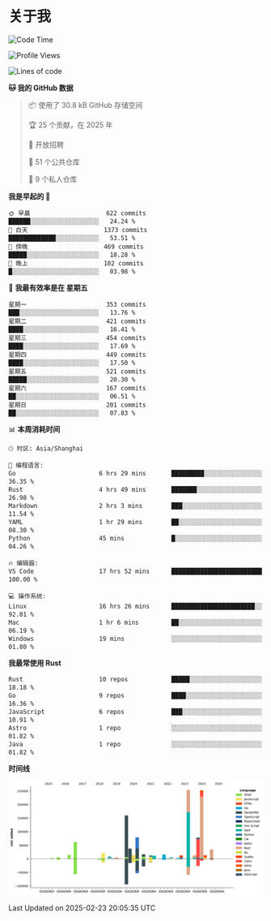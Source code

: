 # 关于我

<!--START_SECTION:waka-->
![Code Time](http://img.shields.io/badge/Code%20Time-3%2C488%20hrs%2016%20mins-blue)

![Profile Views](http://img.shields.io/badge/%E4%B8%AA%E4%BA%BA%E8%B5%84%E6%96%99%E8%A7%82%E7%9C%8B%E6%AC%A1%E6%95%B0-0-blue)

![Lines of code](https://img.shields.io/badge/%E4%BB%8E%E3%80%8CHello%20World%E3%80%8D%E8%B5%B7%E6%88%91%E5%B7%B2%E7%BB%8F%E5%86%99%E4%BA%86-1.1%20million%20%E8%A1%8C%E4%BB%A3%E7%A0%81-blue)

**🐱 我的 GitHub 数据** 

> 📦  使用了 30.8 kB GitHub 存储空间 
 > 
> 🏆 25 个贡献，在 2025 年
 > 
> 💼 开放招聘
 > 
> 📜 51 个公共仓库 
 > 
> 🔑 9 个私人仓库 
 > 
**我是早起的 🐤** 

```text
🌞 早晨                     622 commits         ██████░░░░░░░░░░░░░░░░░░░   24.24 % 
🌆 白天                     1373 commits        █████████████░░░░░░░░░░░░   53.51 % 
🌃 傍晚                     469 commits         █████░░░░░░░░░░░░░░░░░░░░   18.28 % 
🌙 晚上                     102 commits         █░░░░░░░░░░░░░░░░░░░░░░░░   03.98 % 
```
📅 **我最有效率是在 星期五** 

```text
星期一                      353 commits         ███░░░░░░░░░░░░░░░░░░░░░░   13.76 % 
星期二                      421 commits         ████░░░░░░░░░░░░░░░░░░░░░   16.41 % 
星期三                      454 commits         ████░░░░░░░░░░░░░░░░░░░░░   17.69 % 
星期四                      449 commits         ████░░░░░░░░░░░░░░░░░░░░░   17.50 % 
星期五                      521 commits         █████░░░░░░░░░░░░░░░░░░░░   20.30 % 
星期六                      167 commits         ██░░░░░░░░░░░░░░░░░░░░░░░   06.51 % 
星期日                      201 commits         ██░░░░░░░░░░░░░░░░░░░░░░░   07.83 % 
```


📊 **本周消耗时间** 

```text
🕑︎ 时区: Asia/Shanghai

💬 编程语言: 
Go                       6 hrs 29 mins       █████████░░░░░░░░░░░░░░░░   36.35 % 
Rust                     4 hrs 49 mins       ███████░░░░░░░░░░░░░░░░░░   26.98 % 
Markdown                 2 hrs 3 mins        ███░░░░░░░░░░░░░░░░░░░░░░   11.54 % 
YAML                     1 hr 29 mins        ██░░░░░░░░░░░░░░░░░░░░░░░   08.30 % 
Python                   45 mins             █░░░░░░░░░░░░░░░░░░░░░░░░   04.26 % 

🔥 编辑器: 
VS Code                  17 hrs 52 mins      █████████████████████████   100.00 % 

💻 操作系统: 
Linux                    16 hrs 26 mins      ███████████████████████░░   92.01 % 
Mac                      1 hr 6 mins         ██░░░░░░░░░░░░░░░░░░░░░░░   06.19 % 
Windows                  19 mins             ░░░░░░░░░░░░░░░░░░░░░░░░░   01.80 % 
```

**我最常使用 Rust** 

```text
Rust                     10 repos            █████░░░░░░░░░░░░░░░░░░░░   18.18 % 
Go                       9 repos             ████░░░░░░░░░░░░░░░░░░░░░   16.36 % 
JavaScript               6 repos             ███░░░░░░░░░░░░░░░░░░░░░░   10.91 % 
Astro                    1 repo              ░░░░░░░░░░░░░░░░░░░░░░░░░   01.82 % 
Java                     1 repo              ░░░░░░░░░░░░░░░░░░░░░░░░░   01.82 % 
```



**时间线**

![Lines of Code chart](https://raw.githubusercontent.com/catusax/catusax/master/assets/bar_graph.png)


 Last Updated on 2025-02-23 20:05:35 UTC
<!--END_SECTION:waka-->
